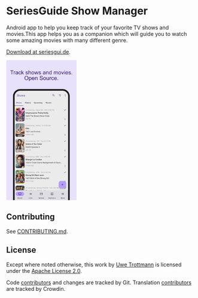 # SeriesGuide Show Manager

Android app to help you keep track of your favorite TV shows and movies.This app helps you as a companion which will guide you to watch some amazing movies with many different genre. 

[Download at seriesgui.de](https://seriesgui.de).

<img src="screenshots/phone.png" height="375"/>

## Contributing

See [CONTRIBUTING.md](CONTRIBUTING.md).

## License

Except where noted otherwise, this work by [Uwe Trottmann](https://uwetrottmann.com) is licensed under the [Apache License 2.0](LICENSE.txt).

Code [contributors](https://github.com/UweTrottmann/SeriesGuide/graphs/contributors) and changes are tracked by Git.
Translation [contributors](https://crowdin.com/project/seriesguide-translations/activity_stream) are tracked by Crowdin.
